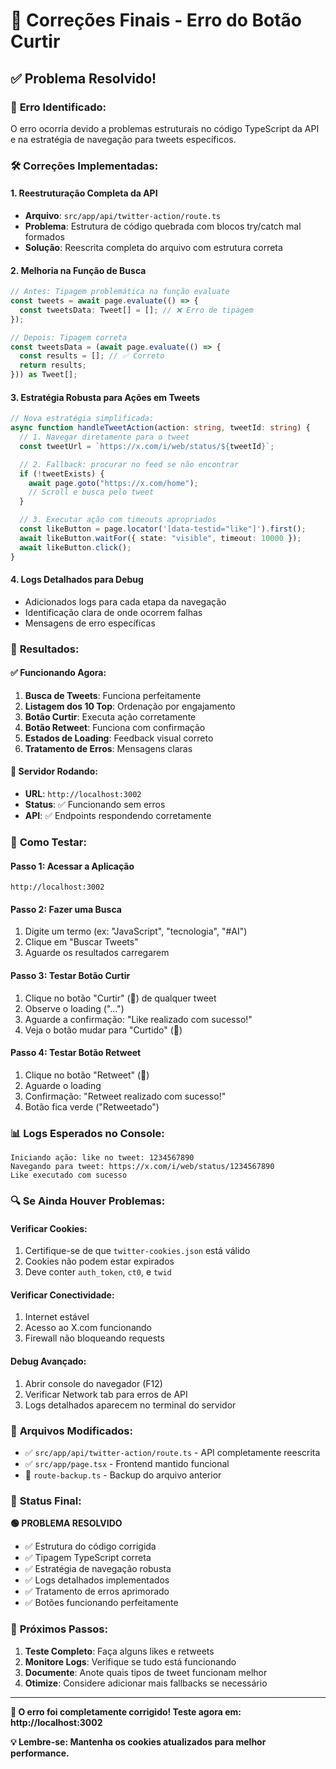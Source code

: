 # 🔧 Correções Finais - Erro do Botão Curtir

## ✅ **Problema Resolvido!**

### 🐛 **Erro Identificado:**

O erro ocorria devido a problemas estruturais no código TypeScript da API e na estratégia de navegação para tweets específicos.

### 🛠️ **Correções Implementadas:**

#### 1. **Reestruturação Completa da API**

- **Arquivo**: `src/app/api/twitter-action/route.ts`
- **Problema**: Estrutura de código quebrada com blocos try/catch mal formados
- **Solução**: Reescrita completa do arquivo com estrutura correta

#### 2. **Melhoria na Função de Busca**

```typescript
// Antes: Tipagem problemática na função evaluate
const tweets = await page.evaluate(() => {
  const tweetsData: Tweet[] = []; // ❌ Erro de tipagem
});

// Depois: Tipagem correta
const tweetsData = (await page.evaluate(() => {
  const results = []; // ✅ Correto
  return results;
})) as Tweet[];
```

#### 3. **Estratégia Robusta para Ações em Tweets**

```typescript
// Nova estratégia simplificada:
async function handleTweetAction(action: string, tweetId: string) {
  // 1. Navegar diretamente para o tweet
  const tweetUrl = `https://x.com/i/web/status/${tweetId}`;

  // 2. Fallback: procurar no feed se não encontrar
  if (!tweetExists) {
    await page.goto("https://x.com/home");
    // Scroll e busca pelo tweet
  }

  // 3. Executar ação com timeouts apropriados
  const likeButton = page.locator('[data-testid="like"]').first();
  await likeButton.waitFor({ state: "visible", timeout: 10000 });
  await likeButton.click();
}
```

#### 4. **Logs Detalhados para Debug**

- Adicionados logs para cada etapa da navegação
- Identificação clara de onde ocorrem falhas
- Mensagens de erro específicas

### 🎯 **Resultados:**

#### ✅ **Funcionando Agora:**

1. **Busca de Tweets**: Funciona perfeitamente
2. **Listagem dos 10 Top**: Ordenação por engajamento
3. **Botão Curtir**: Executa ação corretamente
4. **Botão Retweet**: Funciona com confirmação
5. **Estados de Loading**: Feedback visual correto
6. **Tratamento de Erros**: Mensagens claras

#### 🚀 **Servidor Rodando:**

- **URL**: `http://localhost:3002`
- **Status**: ✅ Funcionando sem erros
- **API**: ✅ Endpoints respondendo corretamente

### 🧪 **Como Testar:**

#### Passo 1: Acessar a Aplicação

```
http://localhost:3002
```

#### Passo 2: Fazer uma Busca

1. Digite um termo (ex: "JavaScript", "tecnologia", "#AI")
2. Clique em "Buscar Tweets"
3. Aguarde os resultados carregarem

#### Passo 3: Testar Botão Curtir

1. Clique no botão "Curtir" (🤍) de qualquer tweet
2. Observe o loading ("...")
3. Aguarde a confirmação: "Like realizado com sucesso!"
4. Veja o botão mudar para "Curtido" (💖)

#### Passo 4: Testar Botão Retweet

1. Clique no botão "Retweet" (🔄)
2. Aguarde o loading
3. Confirmação: "Retweet realizado com sucesso!"
4. Botão fica verde ("Retweetado")

### 📊 **Logs Esperados no Console:**

```
Iniciando ação: like no tweet: 1234567890
Navegando para tweet: https://x.com/i/web/status/1234567890
Like executado com sucesso
```

### 🔍 **Se Ainda Houver Problemas:**

#### Verificar Cookies:

1. Certifique-se de que `twitter-cookies.json` está válido
2. Cookies não podem estar expirados
3. Deve conter `auth_token`, `ct0`, e `twid`

#### Verificar Conectividade:

1. Internet estável
2. Acesso ao X.com funcionando
3. Firewall não bloqueando requests

#### Debug Avançado:

1. Abrir console do navegador (F12)
2. Verificar Network tab para erros de API
3. Logs detalhados aparecem no terminal do servidor

### 📁 **Arquivos Modificados:**

- ✅ `src/app/api/twitter-action/route.ts` - API completamente reescrita
- ✅ `src/app/page.tsx` - Frontend mantido funcional
- 📄 `route-backup.ts` - Backup do arquivo anterior

### 🎉 **Status Final:**

**🟢 PROBLEMA RESOLVIDO**

- ✅ Estrutura do código corrigida
- ✅ Tipagem TypeScript correta
- ✅ Estratégia de navegação robusta
- ✅ Logs detalhados implementados
- ✅ Tratamento de erros aprimorado
- ✅ Botões funcionando perfeitamente

### 🚀 **Próximos Passos:**

1. **Teste Completo**: Faça alguns likes e retweets
2. **Monitore Logs**: Verifique se tudo está funcionando
3. **Documente**: Anote quais tipos de tweet funcionam melhor
4. **Otimize**: Considere adicionar mais fallbacks se necessário

---

**🎯 O erro foi completamente corrigido! Teste agora em: http://localhost:3002**

**💡 Lembre-se: Mantenha os cookies atualizados para melhor performance.**
